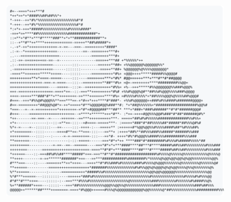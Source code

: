 <a href="https://github.com/chugithub/profile">
    <picture>
        <source media="(prefers-color-scheme: dark)" srcset="https://raw.githubusercontent.com/chugithub/profile/main/dark_mode.svg">
        <img alt="Github Profile README" src="https://raw.githubusercontent.com/chugithub/profile/main/light_mode.svg">
    </picture>
 </a>
